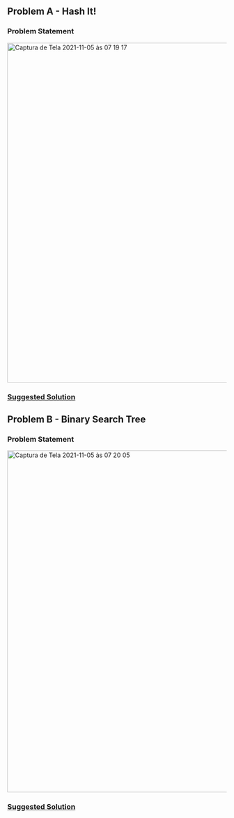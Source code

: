 ## Problem A - Hash It!

### Problem Statement
<img width="780" alt="Captura de Tela 2021-11-05 às 07 19 17" src="https://user-images.githubusercontent.com/61971539/140495625-f28fba64-a6f8-4e1d-84ab-404d456edc03.png">

### [Suggested Solution](hashit.cpp/)


## Problem B - Binary Search Tree

### Problem Statement
<img width="785" alt="Captura de Tela 2021-11-05 às 07 20 05" src="https://user-images.githubusercontent.com/61971539/140495717-ef111243-7fde-4dca-bd8e-7e9b7fdbdcf7.png">

### [Suggested Solution](binarysearchtree.cpp/)
